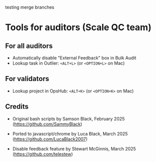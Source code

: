 testing merge branches

# Tools for auditors (Scale QC team)

## For all auditors
- Automatically disable "External Feedback" box in Bulk Audit
- Lookup task in Outlier: `<ALT+L>` (or `<OPTION+L>` on Mac)

## For validators
- Lookup project in OpsHub: `<ALT+K>` (or `<OPTION+K>` on Mac)

## Credits
- Original bash scripts by Samson Black, February 2025
(https://github.com/SammyBlack)

- Ported to javascript/chrome by Luca Black, March 2025
(https://github.com/LucaBlack2007)

- Disable feedback feature by Stewart McGinnis, March 2025
(https://github.com/telestew)

